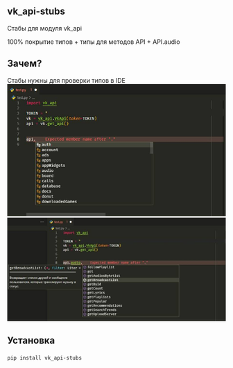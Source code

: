 ## vk_api-stubs

Стабы для модуля vk_api

100% покрытие типов + типы для методов API + API.audio

## Зачем?
Стабы нужны для проверки типов в IDE
![Screenshot](img/1.jpg)
![Screenshot](img/2.jpg)

## Установка
`pip install vk_api-stubs`